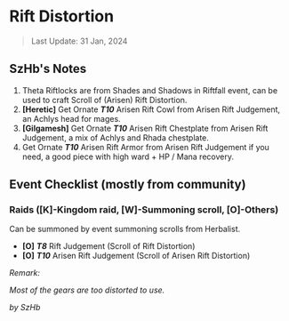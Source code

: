 # Rift Distortion 

> Last Update: 31 Jan, 2024

## SzHb's Notes

1. Theta Riftlocks are from Shades and Shadows in Riftfall event, can be used to craft Scroll of (Arisen) Rift Distortion.
2. **[Heretic]** Get Ornate ***T10*** Arisen Rift Cowl from Arisen Rift Judgement, an Achlys head for mages.
3. **[Gilgamesh]** Get Ornate ***T10*** Arisen Rift Chestplate from Arisen Rift Judgement, a mix of Achlys and Rhada chestplate.
4. Get Ornate ***T10*** Arisen Rift Armor from Arisen Rift Judgement if you need, a good piece with high ward + HP / Mana recovery.


## Event Checklist (mostly from community)

### Raids ([K]-Kingdom raid, [W]-Summoning scroll, [O]-Others)

Can be summoned by event summoning scrolls from Herbalist. 

- **[O]** ***T8*** Rift Judgement (Scroll of Rift Distortion)
- **[O]** ***T10*** Arisen Rift Judgement (Scroll of Arisen Rift Distortion)

*Remark:*

*Most of the gears are too distorted to use.*

*by SzHb*